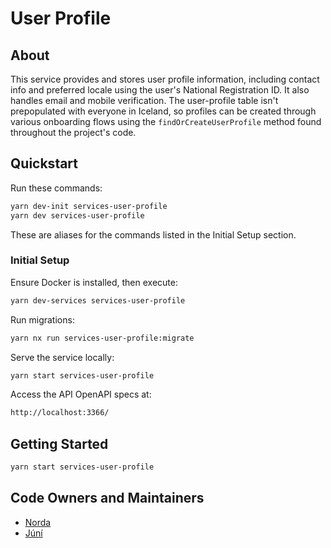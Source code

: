 # User Profile

## About

This service provides and stores user profile information, including contact info and preferred locale using the user's National Registration ID. It also handles email and mobile verification. The user-profile table isn't prepopulated with everyone in Iceland, so profiles can be created through various onboarding flows using the `findOrCreateUserProfile` method found throughout the project's code.

## Quickstart

Run these commands:

```bash
yarn dev-init services-user-profile
yarn dev services-user-profile
```

These are aliases for the commands listed in the Initial Setup section.

### Initial Setup

Ensure Docker is installed, then execute:

```bash
yarn dev-services services-user-profile
```

Run migrations:

```bash
yarn nx run services-user-profile:migrate
```

Serve the service locally:

```bash
yarn start services-user-profile
```

Access the API OpenAPI specs at:

```bash
http://localhost:3366/
```

## Getting Started

```bash
yarn start services-user-profile
```

## Code Owners and Maintainers

- [Norda](https://github.com/orgs/island-is/teams/norda/members)
- [Júní](https://github.com/orgs/island-is/teams/juni/members)